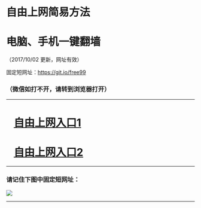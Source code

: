 ﻿# 自由上网简易方法

# 电脑、手机一键翻墙

（2017/10/02 更新，网址有效）

固定短网址：https://git.io/free99

### （微信如打不开，请转到浏览器打开）


***





# &nbsp;&nbsp; <a href="http://ft26640729.fwtz-zhenx1001.xyz/fwqtz01.html?t=100200113180 " target="_blank">自由上网入口1</a>
# &nbsp;&nbsp; <a href="http://ft1213517765.fw-tzzhen1002.xyz/fwqtz02.html?t=100200128017 " target="_blank">自由上网入口2</a>
***

### 请记住下图中固定短网址：

<img src="https://s3-us-west-2.amazonaws.com/fwq-1001/yjfq-20170905okok.png" /> 


***

